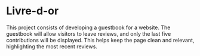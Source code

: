 # Livre-d-or
This project consists of developing a guestbook for a website. The guestbook will allow visitors to leave reviews, and only the last five contributions will be displayed. This helps keep the page clean and relevant, highlighting the most recent reviews.
